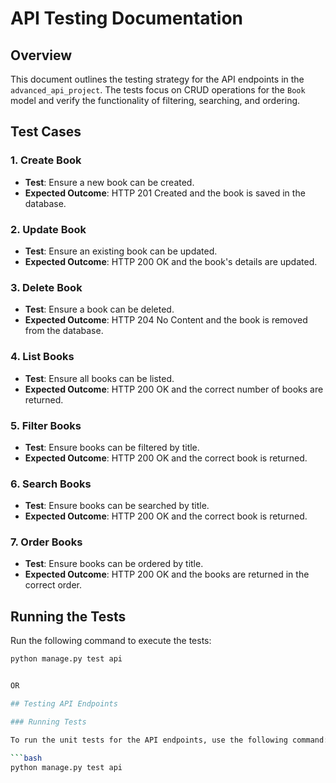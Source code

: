 # API Testing Documentation

## Overview

This document outlines the testing strategy for the API endpoints in the `advanced_api_project`. The tests focus on CRUD operations for the `Book` model and verify the functionality of filtering, searching, and ordering.

## Test Cases

### 1. Create Book
- **Test**: Ensure a new book can be created.
- **Expected Outcome**: HTTP 201 Created and the book is saved in the database.

### 2. Update Book
- **Test**: Ensure an existing book can be updated.
- **Expected Outcome**: HTTP 200 OK and the book's details are updated.

### 3. Delete Book
- **Test**: Ensure a book can be deleted.
- **Expected Outcome**: HTTP 204 No Content and the book is removed from the database.

### 4. List Books
- **Test**: Ensure all books can be listed.
- **Expected Outcome**: HTTP 200 OK and the correct number of books are returned.

### 5. Filter Books
- **Test**: Ensure books can be filtered by title.
- **Expected Outcome**: HTTP 200 OK and the correct book is returned.

### 6. Search Books
- **Test**: Ensure books can be searched by title.
- **Expected Outcome**: HTTP 200 OK and the correct book is returned.

### 7. Order Books
- **Test**: Ensure books can be ordered by title.
- **Expected Outcome**: HTTP 200 OK and the books are returned in the correct order.

## Running the Tests
Run the following command to execute the tests:
```bash
python manage.py test api


OR

## Testing API Endpoints

### Running Tests

To run the unit tests for the API endpoints, use the following command:

```bash
python manage.py test api
